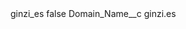 <?xml version="1.0" encoding="UTF-8"?>
<CustomMetadata xmlns="http://soap.sforce.com/2006/04/metadata" xmlns:xsi="http://www.w3.org/2001/XMLSchema-instance" xmlns:xsd="http://www.w3.org/2001/XMLSchema">
    <label>ginzi_es</label>
    <protected>false</protected>
    <values>
        <field>Domain_Name__c</field>
        <value xsi:type="xsd:string">ginzi.es</value>
    </values>
</CustomMetadata>

